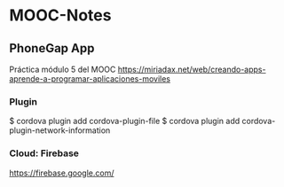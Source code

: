 # MOOC-Notes
## PhoneGap App
Práctica módulo 5 del MOOC https://miriadax.net/web/creando-apps-aprende-a-programar-aplicaciones-moviles

### Plugin
$ cordova plugin add cordova-plugin-file
$ cordova plugin add cordova-plugin-network-information

### Cloud: Firebase
https://firebase.google.com/